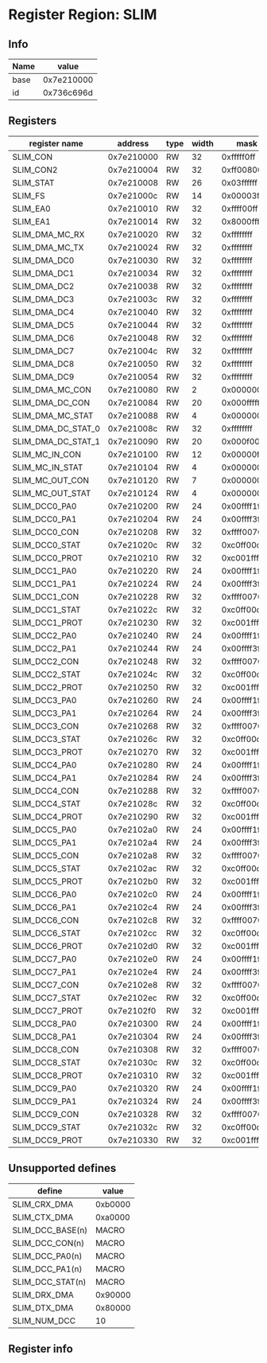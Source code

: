 # Register Region: SLIM


## Info
| Name | value |
| --- | --- |
| base | 0x7e210000 |
| id | 0x736c696d |

## Registers

| register name | address | type | width | mask | reset |
| --- | --- | --- | --- | --- | --- |
| SLIM_CON | 0x7e210000 | RW | 32 | 0xfffff0ff | 0x000000c1 |
| SLIM_CON2 | 0x7e210004 | RW | 32 | 0xff008001 | 0000000000 |
| SLIM_STAT | 0x7e210008 | RW | 26 | 0x03ffffff | 0000000000 |
| SLIM_FS | 0x7e21000c | RW | 14 | 0x00003fff | 0000000000 |
| SLIM_EA0 | 0x7e210010 | RW | 32 | 0xffff00ff | 0000000000 |
| SLIM_EA1 | 0x7e210014 | RW | 32 | 0x8000ffff | 0000000000 |
| SLIM_DMA_MC_RX | 0x7e210020 | RW | 32 | 0xffffffff | 0000000000 |
| SLIM_DMA_MC_TX | 0x7e210024 | RW | 32 | 0xffffffff | 0000000000 |
| SLIM_DMA_DC0 | 0x7e210030 | RW | 32 | 0xffffffff | 0000000000 |
| SLIM_DMA_DC1 | 0x7e210034 | RW | 32 | 0xffffffff | 0000000000 |
| SLIM_DMA_DC2 | 0x7e210038 | RW | 32 | 0xffffffff | 0000000000 |
| SLIM_DMA_DC3 | 0x7e21003c | RW | 32 | 0xffffffff | 0000000000 |
| SLIM_DMA_DC4 | 0x7e210040 | RW | 32 | 0xffffffff | 0000000000 |
| SLIM_DMA_DC5 | 0x7e210044 | RW | 32 | 0xffffffff | 0000000000 |
| SLIM_DMA_DC6 | 0x7e210048 | RW | 32 | 0xffffffff | 0000000000 |
| SLIM_DMA_DC7 | 0x7e21004c | RW | 32 | 0xffffffff | 0000000000 |
| SLIM_DMA_DC8 | 0x7e210050 | RW | 32 | 0xffffffff | 0000000000 |
| SLIM_DMA_DC9 | 0x7e210054 | RW | 32 | 0xffffffff | 0000000000 |
| SLIM_DMA_MC_CON | 0x7e210080 | RW | 2 | 0x00000003 | 0000000000 |
| SLIM_DMA_DC_CON | 0x7e210084 | RW | 20 | 0x000fffff | 0000000000 |
| SLIM_DMA_MC_STAT | 0x7e210088 | RW | 4 | 0x0000000f | 0000000000 |
| SLIM_DMA_DC_STAT_0 | 0x7e21008c | RW | 32 | 0xffffffff | 0000000000 |
| SLIM_DMA_DC_STAT_1 | 0x7e210090 | RW | 20 | 0x000f000f | 0000000000 |
| SLIM_MC_IN_CON | 0x7e210100 | RW | 12 | 0x00000f1d | 0000000000 |
| SLIM_MC_IN_STAT | 0x7e210104 | RW | 4 | 0x0000000f | 0000000000 |
| SLIM_MC_OUT_CON | 0x7e210120 | RW | 7 | 0x00000048 | 0000000000 |
| SLIM_MC_OUT_STAT | 0x7e210124 | RW | 4 | 0x00000008 | 0000000000 |
| SLIM_DCC0_PA0 | 0x7e210200 | RW | 24 | 0x00ffff1f | 0000000000 |
| SLIM_DCC0_PA1 | 0x7e210204 | RW | 24 | 0x00ffff3f | 0000000000 |
| SLIM_DCC0_CON | 0x7e210208 | RW | 32 | 0xffff0070 | 0000000000 |
| SLIM_DCC0_STAT | 0x7e21020c | RW | 32 | 0xc0ff00c7 | 0000000000 |
| SLIM_DCC0_PROT | 0x7e210210 | RW | 32 | 0xc001ffff | 0x000093a0 |
| SLIM_DCC1_PA0 | 0x7e210220 | RW | 24 | 0x00ffff1f | 0000000000 |
| SLIM_DCC1_PA1 | 0x7e210224 | RW | 24 | 0x00ffff3f | 0000000000 |
| SLIM_DCC1_CON | 0x7e210228 | RW | 32 | 0xffff0070 | 0000000000 |
| SLIM_DCC1_STAT | 0x7e21022c | RW | 32 | 0xc0ff00c7 | 0000000000 |
| SLIM_DCC1_PROT | 0x7e210230 | RW | 32 | 0xc001ffff | 0x000093a0 |
| SLIM_DCC2_PA0 | 0x7e210240 | RW | 24 | 0x00ffff1f | 0000000000 |
| SLIM_DCC2_PA1 | 0x7e210244 | RW | 24 | 0x00ffff3f | 0000000000 |
| SLIM_DCC2_CON | 0x7e210248 | RW | 32 | 0xffff0070 | 0000000000 |
| SLIM_DCC2_STAT | 0x7e21024c | RW | 32 | 0xc0ff00c7 | 0000000000 |
| SLIM_DCC2_PROT | 0x7e210250 | RW | 32 | 0xc001ffff | 0x000093a0 |
| SLIM_DCC3_PA0 | 0x7e210260 | RW | 24 | 0x00ffff1f | 0000000000 |
| SLIM_DCC3_PA1 | 0x7e210264 | RW | 24 | 0x00ffff3f | 0000000000 |
| SLIM_DCC3_CON | 0x7e210268 | RW | 32 | 0xffff0070 | 0000000000 |
| SLIM_DCC3_STAT | 0x7e21026c | RW | 32 | 0xc0ff00c7 | 0000000000 |
| SLIM_DCC3_PROT | 0x7e210270 | RW | 32 | 0xc001ffff | 0x000093a0 |
| SLIM_DCC4_PA0 | 0x7e210280 | RW | 24 | 0x00ffff1f | 0000000000 |
| SLIM_DCC4_PA1 | 0x7e210284 | RW | 24 | 0x00ffff3f | 0000000000 |
| SLIM_DCC4_CON | 0x7e210288 | RW | 32 | 0xffff0070 | 0000000000 |
| SLIM_DCC4_STAT | 0x7e21028c | RW | 32 | 0xc0ff00c7 | 0000000000 |
| SLIM_DCC4_PROT | 0x7e210290 | RW | 32 | 0xc001ffff | 0x000093a0 |
| SLIM_DCC5_PA0 | 0x7e2102a0 | RW | 24 | 0x00ffff1f | 0000000000 |
| SLIM_DCC5_PA1 | 0x7e2102a4 | RW | 24 | 0x00ffff3f | 0000000000 |
| SLIM_DCC5_CON | 0x7e2102a8 | RW | 32 | 0xffff0070 | 0000000000 |
| SLIM_DCC5_STAT | 0x7e2102ac | RW | 32 | 0xc0ff00c7 | 0000000000 |
| SLIM_DCC5_PROT | 0x7e2102b0 | RW | 32 | 0xc001ffff | 0x000093a0 |
| SLIM_DCC6_PA0 | 0x7e2102c0 | RW | 24 | 0x00ffff1f | 0000000000 |
| SLIM_DCC6_PA1 | 0x7e2102c4 | RW | 24 | 0x00ffff3f | 0000000000 |
| SLIM_DCC6_CON | 0x7e2102c8 | RW | 32 | 0xffff0070 | 0000000000 |
| SLIM_DCC6_STAT | 0x7e2102cc | RW | 32 | 0xc0ff00c7 | 0000000000 |
| SLIM_DCC6_PROT | 0x7e2102d0 | RW | 32 | 0xc001ffff | 0x000093a0 |
| SLIM_DCC7_PA0 | 0x7e2102e0 | RW | 24 | 0x00ffff1f | 0000000000 |
| SLIM_DCC7_PA1 | 0x7e2102e4 | RW | 24 | 0x00ffff3f | 0000000000 |
| SLIM_DCC7_CON | 0x7e2102e8 | RW | 32 | 0xffff0070 | 0000000000 |
| SLIM_DCC7_STAT | 0x7e2102ec | RW | 32 | 0xc0ff00c7 | 0000000000 |
| SLIM_DCC7_PROT | 0x7e2102f0 | RW | 32 | 0xc001ffff | 0x000093a0 |
| SLIM_DCC8_PA0 | 0x7e210300 | RW | 24 | 0x00ffff1f | 0000000000 |
| SLIM_DCC8_PA1 | 0x7e210304 | RW | 24 | 0x00ffff3f | 0000000000 |
| SLIM_DCC8_CON | 0x7e210308 | RW | 32 | 0xffff0070 | 0000000000 |
| SLIM_DCC8_STAT | 0x7e21030c | RW | 32 | 0xc0ff00c7 | 0000000000 |
| SLIM_DCC8_PROT | 0x7e210310 | RW | 32 | 0xc001ffff | 0x000093a0 |
| SLIM_DCC9_PA0 | 0x7e210320 | RW | 24 | 0x00ffff1f | 0000000000 |
| SLIM_DCC9_PA1 | 0x7e210324 | RW | 24 | 0x00ffff3f | 0000000000 |
| SLIM_DCC9_CON | 0x7e210328 | RW | 32 | 0xffff0070 | 0000000000 |
| SLIM_DCC9_STAT | 0x7e21032c | RW | 32 | 0xc0ff00c7 | 0000000000 |
| SLIM_DCC9_PROT | 0x7e210330 | RW | 32 | 0xc001ffff | 0x000093a0 |

## Unsupported defines

| define | value |
| --- | --- |
| SLIM_CRX_DMA | 0xb0000 |
| SLIM_CTX_DMA | 0xa0000 |
| SLIM_DCC_BASE(n) | MACRO |
| SLIM_DCC_CON(n) | MACRO |
| SLIM_DCC_PA0(n) | MACRO |
| SLIM_DCC_PA1(n) | MACRO |
| SLIM_DCC_STAT(n) | MACRO |
| SLIM_DRX_DMA | 0x90000 |
| SLIM_DTX_DMA | 0x80000 |
| SLIM_NUM_DCC | 10 |

## Register info


